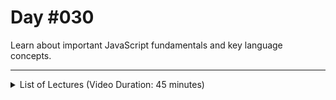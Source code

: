 # Day #030
Learn about important JavaScript fundamentals and key language concepts.

---

<details>
    <summary>List of Lectures (Video Duration: 45 minutes)</summary>
    <ul>
        <li>Adding the "script" HTML Element</li>
        <li>Working with Values & Basic JavaScript Commands</li>
        <li>Introducing Variables ("Data Containers")</li>
        <li>A Closer Look At The JavaScript Syntax</li>
        <li>A Second Variable & Practice Time!</li>
        <li>Outsourcing JavaScript Code Into External Files</li>
        <li>Introducing Arrays (Managing Lists Of Data)</li>
        <li>Introducing Objects (Grouping Related Data)</li>
    </ul>
</details>